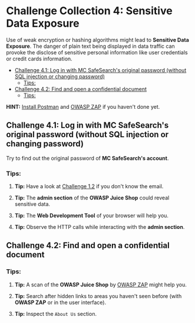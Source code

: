 # Challenge Collection 4: Sensitive Data Exposure

Use of weak encryption or hashing algorithms might lead to **Sensitive Data Exposure**. The danger of plain text being displayed in data traffic can provoke the disclose of sensitive personal information like user credentials or credit cards information.

   * [Challenge 4.1: Log in with MC SafeSearch's original password (without SQL injection or changing password)](#challenge-41-log-in-with-mc-safesearchs-original-password-without-sql-injection-or-changing-password)
      * [Tips:](#tips)
   * [Challenge 4.2: Find and open a confidential document](#challenge-42-find-and-open-a-confidential-document)
      * [Tips:](#tips-1)

**HINT:** [Install Postman](https://www.getpostman.com/apps) and [OWASP ZAP](https://github.com/zaproxy/zaproxy/wiki/Downloads) if you haven't done yet.


## Challenge 4.1: Log in with MC SafeSearch's original password (without SQL injection or changing password)
Try to find out the original password of **MC SafeSearch's account**.

### Tips:

1. **Tip:** Have a look at [Challenge 1.2](https://github.com/nt-ca-aqe/thesis-ahs/tree/master/Challenges/Challenge%201:%20Broken%20Access%20Control#challenge-12-find-the-admin-page) if you don't know the email.

2. **Tip:** The **admin section** of the **OWASP Juice Shop** could reveal sensitive data.

3. **Tip:** The **Web Development Tool** of your browser will help you.

4. **Tip:** Observe the HTTP calls while interacting with the **admin section**.


## Challenge 4.2: Find and open a confidential document

### Tips:

1. **Tip:** A scan of the **OWASP Juice Shop** by [OWASP ZAP](https://github.com/zaproxy/zaproxy/wiki/Downloads) might help you.

2. **Tip:** Search after hidden links to areas you haven't seen before (with **OWASP ZAP** or in the user interface).

3. **Tip:** Inspect the `About Us` section.
